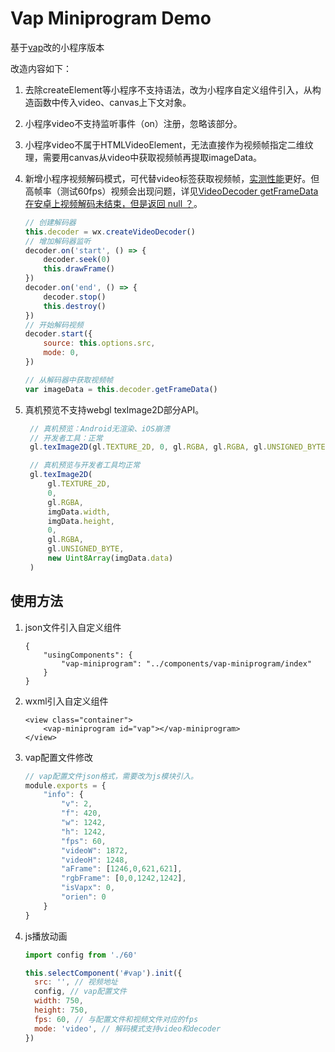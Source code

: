 # Vap Miniprogram Demo


基于[vap](https://github.com/Tencent/vap)改的小程序版本

改造内容如下：
1. 去除createElement等小程序不支持语法，改为小程序自定义组件引入，从构造函数中传入video、canvas上下文对象。
2. 小程序video不支持监听事件（on）注册，忽略该部分。
3. 小程序video不属于HTMLVideoElement，无法直接作为视频帧指定二维纹理，需要用canvas从video中获取视频帧再提取imageData。
4. 新增小程序视频解码模式，可代替video标签获取视频帧，[实测性能](https://iwiki.woa.com/pages/viewpage.action?pageId=751805193)更好。但高帧率（测试60fps）视频会出现问题，详见[VideoDecoder getFrameData 在安卓上视频解码未结束，但是返回 null ？](https://developers.weixin.qq.com/community/develop/doc/000246a78885686400ba521065b000)。
   
    ```javascript
    // 创建解码器
    this.decoder = wx.createVideoDecoder()
    // 增加解码器监听
    decoder.on('start', () => {
        decoder.seek(0)
        this.drawFrame()
    })
    decoder.on('end', () => {
        decoder.stop()
        this.destroy()
    })
    // 开始解码视频
    decoder.start({
        source: this.options.src,
        mode: 0,
    })

    // 从解码器中获取视频帧
    var imageData = this.decoder.getFrameData()
    ```

5. 真机预览不支持webgl texImage2D部分API。

   ```javascript
    // 真机预览：Android无渲染、iOS崩溃
    // 开发者工具：正常
    gl.texImage2D(gl.TEXTURE_2D, 0, gl.RGBA, gl.RGBA, gl.UNSIGNED_BYTE, imgData);

    // 真机预览与开发者工具均正常
    gl.texImage2D(
        gl.TEXTURE_2D,
        0,
        gl.RGBA,
        imgData.width,
        imgData.height,
        0,
        gl.RGBA,
        gl.UNSIGNED_BYTE,
        new Uint8Array(imgData.data)
    )
   ```

## 使用方法

1. json文件引入自定义组件

    ```
    {
        "usingComponents": {
            "vap-miniprogram": "../components/vap-miniprogram/index"
        }
    }
    ```

2. wxml引入自定义组件

    ```
    <view class="container">
        <vap-miniprogram id="vap"></vap-miniprogram>
    </view>
    ```

3. vap配置文件修改

    ```javascript
    // vap配置文件json格式，需要改为js模块引入。
    module.exports = {
        "info": {
            "v": 2,
            "f": 420,
            "w": 1242,
            "h": 1242,
            "fps": 60,
            "videoW": 1872,
            "videoH": 1248,
            "aFrame": [1246,0,621,621],
            "rgbFrame": [0,0,1242,1242],
            "isVapx": 0,
            "orien": 0
        }
    }
    ```

4. js播放动画

    ```javascript
    import config from './60'

    this.selectComponent('#vap').init({
      src: '', // 视频地址
      config, // vap配置文件
      width: 750,
      height: 750,
      fps: 60, // 与配置文件和视频文件对应的fps
      mode: 'video', // 解码模式支持video和decoder
    })
    ```